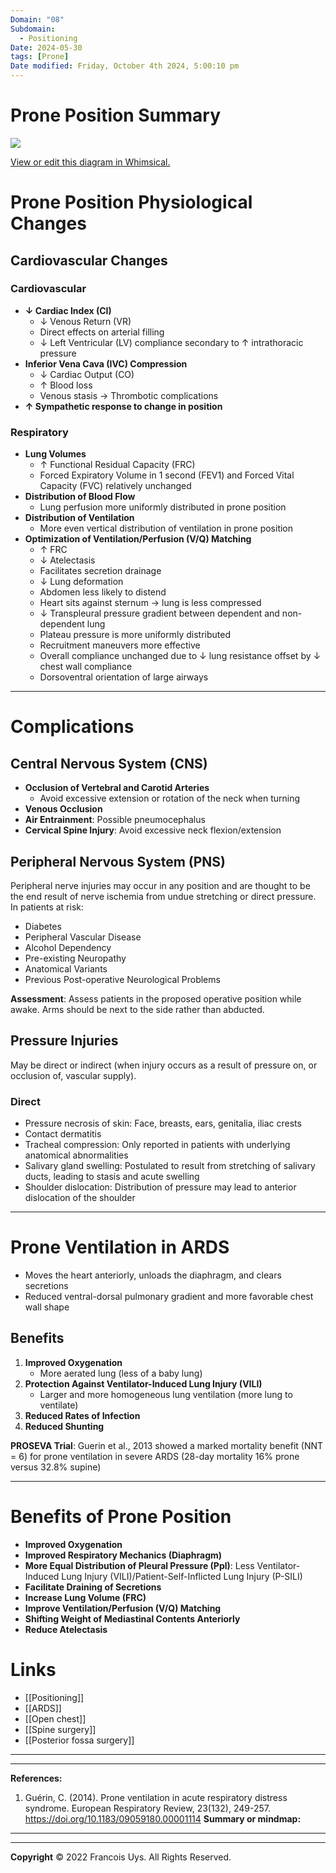 ```yaml
---
Domain: "08"
Subdomain:
  - Positioning
Date: 2024-05-30
tags: [Prone]
Date modified: Friday, October 4th 2024, 5:00:10 pm
---
```


# Prone Position Summary

![](Pasted%20image%2020240707151700.png)

[View or edit this diagram in Whimsical.](https://whimsical.com/prone-positioning-SbYqrhR7EmRcTdzQYmuQQY?ref=chatgpt)

# Prone Position Physiological Changes

## Cardiovascular Changes

### Cardiovascular
- **↓ Cardiac Index (CI)**
  - ↓ Venous Return (VR)
  - Direct effects on arterial filling
  - ↓ Left Ventricular (LV) compliance secondary to ↑ intrathoracic pressure
- **Inferior Vena Cava (IVC) Compression**
  - ↓ Cardiac Output (CO)
  - ↑ Blood loss
  - Venous stasis → Thrombotic complications
- **↑ Sympathetic response to change in position**

### Respiratory
- **Lung Volumes**
  - ↑ Functional Residual Capacity (FRC)
  - Forced Expiratory Volume in 1 second (FEV1) and Forced Vital Capacity (FVC) relatively unchanged
- **Distribution of Blood Flow**
  - Lung perfusion more uniformly distributed in prone position
- **Distribution of Ventilation**
  - More even vertical distribution of ventilation in prone position
- **Optimization of Ventilation/Perfusion (V/Q) Matching**
  - ↑ FRC
  - ↓ Atelectasis
  - Facilitates secretion drainage
  - ↓ Lung deformation
  - Abdomen less likely to distend
  - Heart sits against sternum → lung is less compressed
  - ↓ Transpleural pressure gradient between dependent and non-dependent lung
  - Plateau pressure is more uniformly distributed
  - Recruitment maneuvers more effective
  - Overall compliance unchanged due to ↓ lung resistance offset by ↓ chest wall compliance
  - Dorsoventral orientation of large airways

---

# Complications

## Central Nervous System (CNS)
- **Occlusion of Vertebral and Carotid Arteries**
  - Avoid excessive extension or rotation of the neck when turning
- **Venous Occlusion**
- **Air Entrainment**: Possible pneumocephalus
- **Cervical Spine Injury**: Avoid excessive neck flexion/extension

## Peripheral Nervous System (PNS)

Peripheral nerve injuries may occur in any position and are thought to be the end result of nerve ischemia from undue stretching or direct pressure. In patients at risk:

- Diabetes
- Peripheral Vascular Disease
- Alcohol Dependency
- Pre-existing Neuropathy
- Anatomical Variants
- Previous Post-operative Neurological Problems

**Assessment**: Assess patients in the proposed operative position while awake. Arms should be next to the side rather than abducted.

## Pressure Injuries

May be direct or indirect (when injury occurs as a result of pressure on, or occlusion of, vascular supply).

### Direct
- Pressure necrosis of skin: Face, breasts, ears, genitalia, iliac crests
- Contact dermatitis
- Tracheal compression: Only reported in patients with underlying anatomical abnormalities
- Salivary gland swelling: Postulated to result from stretching of salivary ducts, leading to stasis and acute swelling
- Shoulder dislocation: Distribution of pressure may lead to anterior dislocation of the shoulder

---

# Prone Ventilation in ARDS

- Moves the heart anteriorly, unloads the diaphragm, and clears secretions
- Reduced ventral-dorsal pulmonary gradient and more favorable chest wall shape

## Benefits
1. **Improved Oxygenation**
   - More aerated lung (less of a baby lung)
2. **Protection Against Ventilator-Induced Lung Injury (VILI)**
   - Larger and more homogeneous lung ventilation (more lung to ventilate)
3. **Reduced Rates of Infection**
4. **Reduced Shunting**

**PROSEVA Trial**: Guerin et al., 2013 showed a marked mortality benefit (NNT = 6) for prone ventilation in severe ARDS (28-day mortality 16% prone versus 32.8% supine)

---

# Benefits of Prone Position

- **Improved Oxygenation**
- **Improved Respiratory Mechanics (Diaphragm)**
- **More Equal Distribution of Pleural Pressure (Ppl)**: Less Ventilator-Induced Lung Injury (VILI)/Patient-Self-Inflicted Lung Injury (P-SILI)
- **Facilitate Draining of Secretions**
- **Increase Lung Volume (FRC)**
- **Improve Ventilation/Perfusion (V/Q) Matching**
- **Shifting Weight of Mediastinal Contents Anteriorly**
- **Reduce Atelectasis**

# Links
- [[Positioning]]
- [[ARDS]]
- [[Open chest]]
- [[Spine surgery]]
- [[Posterior fossa surgery]]

---

---
**References:**

1. Guérin, C. (2014). Prone ventilation in acute respiratory distress syndrome. European Respiratory Review, 23(132), 249-257. https://doi.org/10.1183/09059180.00001114
**Summary or mindmap:**

---------------------------------------------------------------------------------------------
---
**Copyright**
© 2022 Francois Uys. All Rights Reserved.